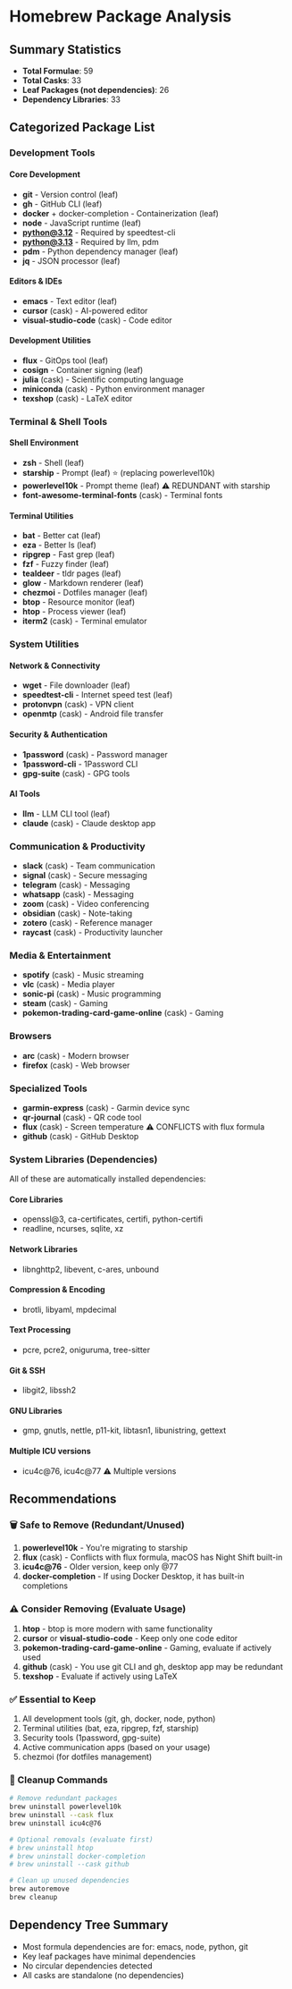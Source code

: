 # Homebrew Package Analysis

## Summary Statistics
- **Total Formulae**: 59
- **Total Casks**: 33
- **Leaf Packages (not dependencies)**: 26
- **Dependency Libraries**: 33

## Categorized Package List

### Development Tools

#### Core Development
- **git** - Version control (leaf)
- **gh** - GitHub CLI (leaf)
- **docker** + docker-completion - Containerization (leaf)
- **node** - JavaScript runtime (leaf)
- **python@3.12** - Required by speedtest-cli
- **python@3.13** - Required by llm, pdm
- **pdm** - Python dependency manager (leaf)
- **jq** - JSON processor (leaf)

#### Editors & IDEs
- **emacs** - Text editor (leaf)
- **cursor** (cask) - AI-powered editor
- **visual-studio-code** (cask) - Code editor

#### Development Utilities
- **flux** - GitOps tool (leaf)
- **cosign** - Container signing (leaf)
- **julia** (cask) - Scientific computing language
- **miniconda** (cask) - Python environment manager
- **texshop** (cask) - LaTeX editor

### Terminal & Shell Tools

#### Shell Environment
- **zsh** - Shell (leaf)
- **starship** - Prompt (leaf) ⭐ (replacing powerlevel10k)
- **powerlevel10k** - Prompt theme (leaf) ⚠️ REDUNDANT with starship
- **font-awesome-terminal-fonts** (cask) - Terminal fonts

#### Terminal Utilities
- **bat** - Better cat (leaf)
- **eza** - Better ls (leaf)
- **ripgrep** - Fast grep (leaf)
- **fzf** - Fuzzy finder (leaf)
- **tealdeer** - tldr pages (leaf)
- **glow** - Markdown renderer (leaf)
- **chezmoi** - Dotfiles manager (leaf)
- **btop** - Resource monitor (leaf)
- **htop** - Process viewer (leaf)
- **iterm2** (cask) - Terminal emulator

### System Utilities

#### Network & Connectivity
- **wget** - File downloader (leaf)
- **speedtest-cli** - Internet speed test (leaf)
- **protonvpn** (cask) - VPN client
- **openmtp** (cask) - Android file transfer

#### Security & Authentication
- **1password** (cask) - Password manager
- **1password-cli** - 1Password CLI
- **gpg-suite** (cask) - GPG tools

#### AI Tools
- **llm** - LLM CLI tool (leaf)
- **claude** (cask) - Claude desktop app

### Communication & Productivity
- **slack** (cask) - Team communication
- **signal** (cask) - Secure messaging
- **telegram** (cask) - Messaging
- **whatsapp** (cask) - Messaging
- **zoom** (cask) - Video conferencing
- **obsidian** (cask) - Note-taking
- **zotero** (cask) - Reference manager
- **raycast** (cask) - Productivity launcher

### Media & Entertainment
- **spotify** (cask) - Music streaming
- **vlc** (cask) - Media player
- **sonic-pi** (cask) - Music programming
- **steam** (cask) - Gaming
- **pokemon-trading-card-game-online** (cask) - Gaming

### Browsers
- **arc** (cask) - Modern browser
- **firefox** (cask) - Web browser

### Specialized Tools
- **garmin-express** (cask) - Garmin device sync
- **qr-journal** (cask) - QR code tool
- **flux** (cask) - Screen temperature ⚠️ CONFLICTS with flux formula
- **github** (cask) - GitHub Desktop

### System Libraries (Dependencies)
All of these are automatically installed dependencies:

#### Core Libraries
- openssl@3, ca-certificates, certifi, python-certifi
- readline, ncurses, sqlite, xz

#### Network Libraries
- libnghttp2, libevent, c-ares, unbound

#### Compression & Encoding
- brotli, libyaml, mpdecimal

#### Text Processing
- pcre, pcre2, oniguruma, tree-sitter

#### Git & SSH
- libgit2, libssh2

#### GNU Libraries
- gmp, gnutls, nettle, p11-kit, libtasn1, libunistring, gettext

#### Multiple ICU versions
- icu4c@76, icu4c@77 ⚠️ Multiple versions

## Recommendations

### 🗑️ Safe to Remove (Redundant/Unused)
1. **powerlevel10k** - You're migrating to starship
2. **flux** (cask) - Conflicts with flux formula, macOS has Night Shift built-in
3. **icu4c@76** - Older version, keep only @77
4. **docker-completion** - If using Docker Desktop, it has built-in completions

### ⚠️ Consider Removing (Evaluate Usage)
1. **htop** - btop is more modern with same functionality
2. **cursor** or **visual-studio-code** - Keep only one code editor
3. **pokemon-trading-card-game-online** - Gaming, evaluate if actively used
4. **github** (cask) - You use git CLI and gh, desktop app may be redundant
5. **texshop** - Evaluate if actively using LaTeX

### ✅ Essential to Keep
1. All development tools (git, gh, docker, node, python)
2. Terminal utilities (bat, eza, ripgrep, fzf, starship)
3. Security tools (1password, gpg-suite)
4. Active communication apps (based on your usage)
5. chezmoi (for dotfiles management)

### 📝 Cleanup Commands
```bash
# Remove redundant packages
brew uninstall powerlevel10k
brew uninstall --cask flux
brew uninstall icu4c@76

# Optional removals (evaluate first)
# brew uninstall htop
# brew uninstall docker-completion
# brew uninstall --cask github

# Clean up unused dependencies
brew autoremove
brew cleanup
```

## Dependency Tree Summary
- Most formula dependencies are for: emacs, node, python, git
- Key leaf packages have minimal dependencies
- No circular dependencies detected
- All casks are standalone (no dependencies)